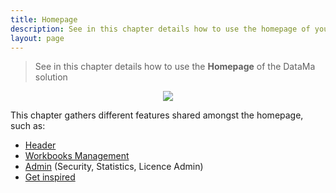 ```yaml
---
title: Homepage
description: See in this chapter details how to use the homepage of your account
layout: page
---
```


> See in this chapter details how to use the **Homepage**  of the DataMa solution


<center><img src="{{site.url}}/{{site.baseurl}}/core_app/new/interface/homepage/images/homepage.png"/></center>


This chapter gathers different features shared amongst the homepage, such as: 
- [Header]({{site.url}}/{{site.baseurl}}/core_app/new/interface/homepage/homepage_header.html)
- [Workbooks Management]({{site.url}}/{{site.baseurl}}/core_app/new/interface/homepage/workbooks_management.html)
- [Admin]({{site.url}}/{{site.baseurl}}/core_app//new/interface/homepage/admin.html) (Security, Statistics, Licence Admin)
- [Get inspired]({{site.url}}/{{site.baseurl}}/core_app/new/interface/homepage/get_inspired.html)
